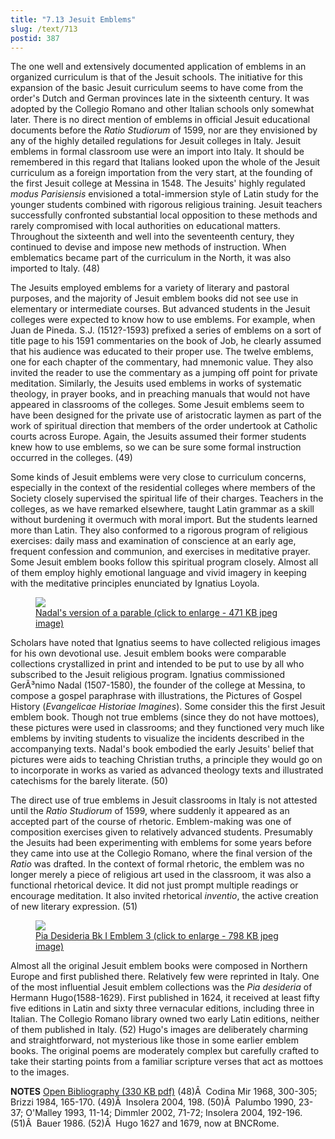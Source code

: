 ```yaml
---
title: "7.13 Jesuit Emblems"
slug: /text/713
postid: 387
---
```

The one well and extensively documented application of emblems in an organized curriculum is that of the Jesuit schools. The initiative for this expansion of the basic Jesuit curriculum seems to have come from the order's Dutch and German provinces late in the sixteenth century. It was adopted by the Collegio Romano and other Italian schools only somewhat later. There is no direct mention of emblems in official Jesuit educational documents before the <em>Ratio Studiorum</em> of 1599, nor are they envisioned by any of the highly detailed regulations for Jesuit colleges in Italy. Jesuit emblems in formal classroom use were an import into Italy. It should be remembered in this regard that Italians looked upon the whole of the Jesuit curriculum as a foreign importation from the very start, at the founding of the first Jesuit college at Messina in 1548. The Jesuits' highly regulated <em>modus Parisiensis</em> envisioned a total-immersion style of Latin study for the younger students combined with rigorous religious training. Jesuit teachers successfully confronted substantial local opposition to these methods and rarely compromised with local authorities on educational matters. Throughout the sixteenth and well into the seventeenth century, they continued to devise and impose new methods of instruction. When emblematics became part of the curriculum in the North, it was also imported to Italy. (48)

The Jesuits employed emblems for a variety of literary and pastoral purposes, and the majority of Jesuit emblem books did not see use in elementary or intermediate courses. But advanced students in the Jesuit colleges were expected to know how to use emblems. For example, when Juan de Pineda. S.J. (1512?-1593) prefixed a series of emblems on a sort of title page to his 1591 commentaries on the book of Job, he clearly assumed that his audience was educated to their proper use. The twelve emblems, one for each chapter of the commentary, had mnemonic value. They also invited the reader to use the commentary as a jumping off point for private meditation. Similarly, the Jesuits used emblems in works of systematic theology, in prayer books, and in preaching manuals that would not have appeared in classrooms of the colleges. Some Jesuit emblems seem to have been designed for the private use of aristocratic laymen as part of the work of spiritual direction that members of the order undertook at Catholic courts across Europe. Again, the Jesuits assumed their former students knew how to use emblems, so we can be sure some formal instruction occurred in the colleges. (49)

Some kinds of Jesuit emblems were very close to curriculum concerns, especially in the context of the residential colleges where members of the Society closely supervised the spiritual life of their charges. Teachers in the colleges, as we have remarked elsewhere, taught Latin grammar as a skill without burdening it overmuch with moral import. But the students learned more than Latin. They also conformed to a rigorous program of religious exercises: daily mass and examination of conscience at an early age, frequent confession and communion, and exercises in meditative prayer. Some Jesuit emblem books follow this spiritual program closely. Almost all of them employ highly emotional language and vivid imagery in keeping with the meditative principles enunciated by Ignatius Loyola.
<p style="text-align: center;"></p>


<figure class="mkdn-figure">
    <a href="/images_full//7.00_Chapter_Seven/HFS_014.04.jpg" class="mkdn-image-link">
    <img class="mkdn-image" src="/images_full//7.00_Chapter_Seven/HFS_014.04.jpg" />
    <figcaption class="mkdn-figcaption">Nadal's version of a parable (click to enlarge - 471 KB jpeg image)</figcaption>
    </a>
</figure>

Scholars have noted that Ignatius seems to have collected religious images for his own devotional use. Jesuit emblem books were comparable collections crystallized in print and intended to be put to use by all who subscribed to the Jesuit religious program. Ignatius commissioned GerÃ³nimo Nadal (1507-1580), the founder of the college at Messina, to compose a gospel paraphrase with illustrations, the Pictures of Gospel History (<em>Evangelicae Historiae Imagines</em>). Some consider this the first Jesuit emblem book. Though not true emblems (since they do not have mottoes), these pictures were used in classrooms; and they functioned very much like emblems by inviting students to visualize the incidents described in the accompanying texts. Nadal's book embodied the early Jesuits' belief that pictures were aids to teaching Christian truths, a principle they would go on to incorporate in works as varied as advanced theology texts and illustrated catechisms for the barely literate. (50)

The direct use of true emblems in Jesuit classrooms in Italy is not attested until the <em>Ratio Studiorum</em> of 1599, where suddenly it appeared as an accepted part of the course of rhetoric. Emblem-making was one of composition exercises given to relatively advanced students. Presumably the Jesuits had been experimenting with emblems for some years before they came into use at the Collegio Romano, where the final version of the <em>Ratio</em> was drafted. In the context of formal rhetoric, the emblem was no longer merely a piece of religious art used in the classroom, it was also a functional rhetorical device. It did not just prompt multiple readings or encourage meditation. It also invited rhetorical <em>inventio</em>, the active creation of new literary expression. (51)
<p style="text-align: center;"></p>


<figure class="mkdn-figure">
    <a href="/images_full//7.00_Chapter_Seven/HFS_011.08.jpg" class="mkdn-image-link">
    <img class="mkdn-image" src="/images_full//7.00_Chapter_Seven/HFS_011.08.jpg" />
    <figcaption class="mkdn-figcaption">Pia Desideria Bk I Emblem 3 (click to enlarge - 798 KB jpeg image)</figcaption>
    </a>
</figure>

Almost all the original Jesuit emblem books were composed in Northern Europe and first published there. Relatively few were reprinted in Italy. One of the most influential Jesuit emblem collections was the <em>Pia desideria </em>of Hermann Hugo(1588-1629). First published in 1624, it received at least fifty five editions in Latin and sixty three vernacular editions, including three in Italian. The Collegio Romano library owned two early Latin editions, neither of them published in Italy. (52) Hugo's images are deliberately charming and straightforward, not mysterious like those in some earlier emblem books. The original poems are moderately complex but carefully crafted to take their starting points from a familiar scripture verses that act as mottoes to the images.

<strong>NOTES</strong>
<a href="http://www.humanismforsale.org/bibliography.pdf" target="new">Open Bibliography (330 KB pdf)</a>
(48)Â  Codina Mir 1968, 300-305; Brizzi 1984, 165-170.
(49)Â  Insolera 2004, 198.
(50)Â  Palumbo 1990, 23-37; O'Malley 1993, 11-14; Dimmler 2002, 71-72; Insolera 2004, 192-196.
(51)Â  Bauer 1986.
(52)Â  Hugo 1627 and 1679, now at BNCRome.
